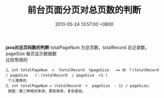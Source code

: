 ﻿---
title: 前台页面分页对总页数的判断
date: 2013-05-24 13:57:00 +0800 
layout: post
permalink: /blog/2013/05/24/前台页面分页对总页数的判断.html
categories:
  - 问题一箩筐
tags:
  - JAVA
  - 分页
---

**java对总页码数的判断**
totalPageNum  为总页数，totalRecord 总记录数，pageSize  每页显示数据数<br/>
比较常用的<br/>
```
1、int totalPageNum  = （totalRecord  %pageSize   == 0）？(totalRecord  / pageSize   )：(totalRecord  / pageSize  +1 )
 个人推荐的
2、int totalPageNum = (totalRecord  +  pageSize  - 1) / pageSize; 
 原因：第二种相对来讲，更有效率，复杂度低。
```

